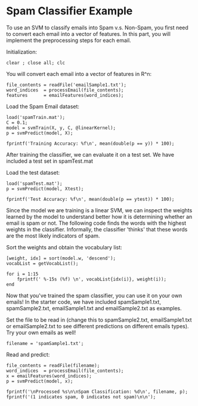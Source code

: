 # Spam Classifier Example

To use an SVM to classify emails into Spam v.s. Non-Spam, you first need to convert each email into a vector of features. In this part, you will implement the preprocessing steps for each email.

Initialization:

	clear ; close all; clc

You will convert each email into a vector of features in R^n:

	file_contents = readFile('emailSample1.txt');
	word_indices  = processEmail(file_contents);
	features      = emailFeatures(word_indices);

Load the Spam Email dataset:

	load('spamTrain.mat');
	C = 0.1;
	model = svmTrain(X, y, C, @linearKernel);
	p = svmPredict(model, X);

	fprintf('Training Accuracy: %f\n', mean(double(p == y)) * 100);

After training the classifier, we can evaluate it on a test set. We have included a test set in spamTest.mat

Load the test dataset:

	load('spamTest.mat');
	p = svmPredict(model, Xtest);

	fprintf('Test Accuracy: %f\n', mean(double(p == ytest)) * 100);

Since the model we are training is a linear SVM, we can inspect the weights learned by the model to understand better how it is determining whether an email is spam or not. The following code finds the words with the highest weights in the classifier. Informally, the classifier 'thinks' that these words are the most likely indicators of spam.

Sort the weights and obtain the vocabulary list:

	[weight, idx] = sort(model.w, 'descend');
	vocabList = getVocabList();

	for i = 1:15
    	fprintf(' %-15s (%f) \n', vocabList{idx(i)}, weight(i));
	end

Now that you've trained the spam classifier, you can use it on your own emails! In the starter code, we have included spamSample1.txt, spamSample2.txt, emailSample1.txt and emailSample2.txt as examples. 

Set the file to be read in (change this to spamSample2.txt, emailSample1.txt or emailSample2.txt to see different predictions on different emails types). Try your own emails as well!

	filename = 'spamSample1.txt';

Read and predict:

	file_contents = readFile(filename);
	word_indices  = processEmail(file_contents);
	x = emailFeatures(word_indices);
	p = svmPredict(model, x);

	fprintf('\nProcessed %s\n\nSpam Classification: %d\n', filename, p);
	fprintf('(1 indicates spam, 0 indicates not spam)\n\n');